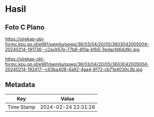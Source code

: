 # Hasil

## Foto C Plano

https://sirekap-obj-formc.kpu.go.id/e981/pemilu/ppwp/36/03/04/20/05/3603042005004-20240214-191736--c2acb57e-77b8-4f0a-bfb5-3edacfd64d9c.jpg

https://sirekap-obj-formc.kpu.go.id/e981/pemilu/ppwp/36/03/04/20/05/3603042005004-20240214-192417--c63ba408-4a92-4aa4-8172-cb71e4030c3b.jpg


## Metadata

| Key        | Value               |
| ---------- | ------------------- |
| Time Stamp | 2024-02-24 22:31:28 |



